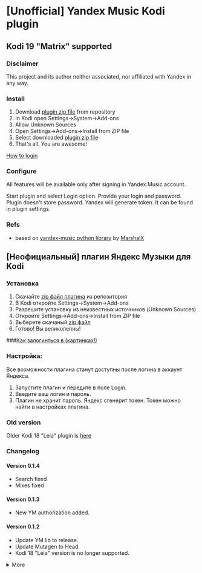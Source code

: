 # [Unofficial] Yandex Music Kodi plugin

## Kodi 19 "Matrix" supported

### Disclaimer

This project and its author neither associated, nor affiliated with Yandex in any way.

### Install

1. Download [plugin zip file][plugin_zip] from repository
2. In Kodi open Settings->System->Add-ons
3. Allow Unknown Sources
4. Open Settings->Add-ons->Install from ZIP file
5. Select downloaded [plugin zip file][plugin_zip]
6. That's all. You are awesome!

[How to login](LOGIN.md)

### Configure

All features will be available only after signing in Yandex.Music account.

Start plugin and select Login option. Provide your login and password. Plugin doesn't store password. Yandex will
generate token. It can be found in plugin settings.

### Refs

* based on [yandex-music python library][ym_lib] by [MarshalX](https://github.com/MarshalX)

## [Неофициальный] плагин Яндекс Музыки для Kodi
### Установка

1. Скачайте [zip файл плагина][plugin_zip] из репозитория
2. В Kodi откройте Settings->System->Add-ons
3. Разрешите установку из неизвестных источников (Unknown Sources)
4. Откройте Settings->Add-ons->Install from ZIP file
5. Выберете скачаный [zip файл][plugin_zip]
6. Готово! Вы великолепны!

###[Как залогинться в (картинках!)](LOGIN.md)


### Настройка:

Все возможности плагина станут доступны после логина в аккаунт Яндекса.

1. Запустите плагин и передите в поле Login.
2. Введите ваш логин и пароль.
3. Плагин не хранит пароль. Яндекс сгенерит токен. Токен можно найти в настройках плагина.

### Old version

Older Kodi 18 "Leia" plugin is [here][plugin_18_zip]

### Changelog
#### Version 0.1.4

* Search fixed
* Mixes fixed

#### Version 0.1.3

* New YM authorization added.

#### Version 0.1.2

* Update YM lib to release.
* Update Mutagen to Head.
* Kodi 18 "Leia" version is no longer supported.

<details>
  <summary>More</summary>

#### Version 0.1.1

* Library version updated

#### Version 0.1.0

* Python 3 for Kodi 19 supported
* Track item info updated
* Clear logs

#### Version 0.0.39

* Search api changes fixed

#### Version 0.0.38

* New yandex music account crash fixed

#### Version 0.0.37

* Mixes added

#### Version 0.0.36

* User playlist and user likes moved to own folder
* Chart added
* Russian description added to README.md

#### Version 0.0.35

* Radio and stream code refactoring and cleanup

#### Version 0.0.34

* Stream by track fixes

#### Version 0.0.30

* Radio fixed

#### Version 0.0.29

* Stream from a track, album, artist

#### Version 0.0.28

* Smart playlists update fixed

#### Version 0.0.27

* Get cover image crash fixed

#### Version 0.0.26

* codec option added
* high-res audio option added
* auto download option added

</details>

[plugin_zip]: https://github.com/Angel777d/kodi.plugin.yandex-music/raw/master/bin/kodi.plugin.yandex-music-0.1.4.zip

[plugin_18_zip]: https://github.com/Angel777d/kodi.plugin.yandex-music/raw/master/bin/kodi.plugin.yandex-music-0.0.39.zip

[ym_lib]: https://github.com/MarshalX/yandex-music-api
